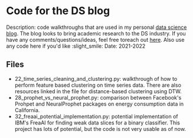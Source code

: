 # Code for the DS blog
Description: code walkthroughs that are used in my personal [data science blog](https://michaelberk.medium.com/). The blog looks to bring academic research to the DS industry. If you have any comments/questions/ideas, feel free toreach out [here](https://michaeldberk.com/contact). Also use any code here if you'd like :slight_smile:
Date: 2021-2022

## Files
- 22_time_series_cleaning_and_clustering.py: walkthrough of how to perform feature based clustering on time series data. There are also resources linked in the file for distance-based clustering using DTW. 
- 28_prophet_vs_neural_prophet.py: comparison between Facebook's Prohpet and NeuralProphet packages on energy consumption data in California.
- 32_freaai_potential_implementation.py: potential implementation of IBM's FreaAI for finding weak data slices for a binary classifier. This project has lots of potential, but the code is not very usable as of now. 
